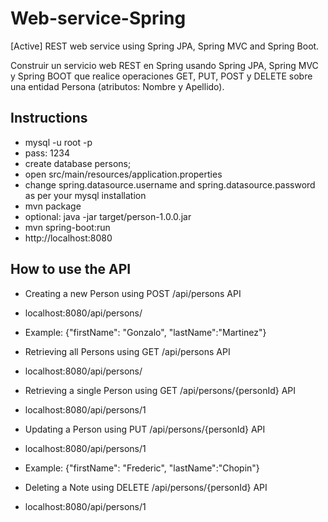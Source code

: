 # Web-service-Spring
[Active] REST web service using Spring JPA, Spring MVC and Spring Boot. 

Construir un servicio web REST en Spring usando Spring JPA, Spring MVC y Spring BOOT que realice operaciones GET, PUT, POST y DELETE sobre una entidad Persona (atributos: Nombre y Apellido). 

## Instructions

* mysql -u root -p
* pass: 1234
* create database persons;
* open src/main/resources/application.properties
* change spring.datasource.username and spring.datasource.password as per your mysql installation
* mvn package
* optional: java -jar target/person-1.0.0.jar
* mvn spring-boot:run
* http://localhost:8080

## How to use the API

* Creating a new Person using POST /api/persons API
* localhost:8080/api/persons/
* Example: {"firstName": "Gonzalo", "lastName":"Martinez"}

* Retrieving all Persons using GET /api/persons API
* localhost:8080/api/persons/

* Retrieving a single Person using GET /api/persons/{personId} API
* localhost:8080/api/persons/1

* Updating a Person using PUT /api/persons/{personId} API
* localhost:8080/api/persons/1
* Example: {"firstName": "Frederic", "lastName":"Chopin"}

* Deleting a Note using DELETE /api/persons/{personId} API
* localhost:8080/api/persons/1